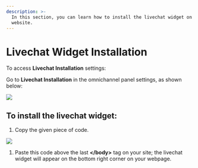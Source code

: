 ```yaml
---
description: >-
  In this section, you can learn how to install the livechat widget on your
  website.
---
```


# Livechat Widget Installation

To access **Livechat Installation** settings:

Go to **Livechat Installation** in the omnichannel panel settings, as shown below:

![](../../../.gitbook/assets/0%20%2810%29.png)

## To install the livechat widget:

1. Copy the given piece of code.

![](../../../.gitbook/assets/1%20%2811%29.png)

1. Paste this code above the last **&lt;/body&gt;** tag on your site; the livechat widget will appear on the bottom right corner on your webpage.

